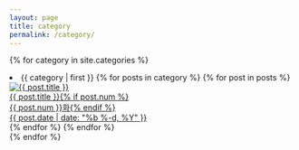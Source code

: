 ```yaml
---
layout: page
title: category
permalink: /category/
---
```

{% for category in site.categories %}
  <li><a name="{{ category | first }}">{{ category | first }}</a>
    {% for posts in category %}
      {% for post in posts %}
        <div class="img">
			<a href="{{ post.url | prepend: site.baseurl }}">
			<img src="{{ post.img }}" alt="{{ post.title }}">
             <div class="desc"><span class="">{{ post.title }}{% if post.num %}<br>{{ post.num }}화{% endif %}<br>{{ post.date | date: "%b %-d, %Y" }}</span></div></a>
			</div>
      {% endfor %}
    {% endfor %}
  </li>
{% endfor %}